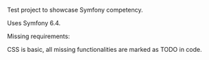 Test project to showcase Symfony competency.

Uses Symfony 6.4.

Missing requirements:

CSS is basic, all missing functionalities are marked as TODO in code.
